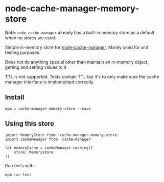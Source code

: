 # node-cache-manager-memory-store

Note: `node-cache-manager` already has a built-in memory store as a default when no stores are used.

Simple in-memory store for [node-cache-manager](https://github.com/BryanDonovan/node-cache-manager). Mainly used for unit testing purposes.

Does not do anything special other than maintain an in-memory object, getting and setting values to it.

TTL is not supported. Tests contain TTL but it's to only make sure the cache manager interface is implemented correctly.

## Install

`npm i cache-manager-memory-store --save`

## Using this store

```
import MemoryStore from 'cache-manager-memory-store'
import cacheManager from 'cache-manager'

let memoryCache = cacheManager.caching({
    store: MemoryStore
})
```

Run tests with:

`npm run test`
